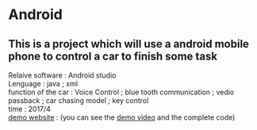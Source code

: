 # Android
## This is a project which will use a android mobile phone to control a car to finish some task
Relaive software : Android studio <br>
Lenguage : java ; xml<br>
function of the car : Voice Control ; blue tooth communication ; vedio passback ; car chasing model ; key control <br>
time : 2017/4<br>
[demo website](http://eelab.sjtu.edu.cn/kc/2017-06/C05/) : (you can see the [demo video](http://eelab.sjtu.edu.cn/kc/2017-06/C05/project.html) and the complete code)
